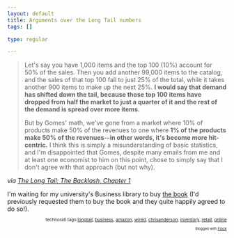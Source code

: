 ```yaml
--- 
layout: default
title: Arguments over the Long Tail numbers
tags: []

type: regular

---
```

<blockquote cite="http://www.longtail.com/the_long_tail/2006/07/factchecking_my.html">Let's say you have 1,000 items and the top 100 (10%) account for 50% of the sales. Then you add another 99,000 items to the catalog, and the sales of that top 100 fall to just 25% of the total, while it takes another 900 items to make up the next 25%.  <strong>I would say that demand has shifted down the tail, because those top 100 items have dropped from half the market to just a quarter of it and the rest of the demand is spread over more items.</strong>

But by Gomes' math, we've gone from a market where 10% of products make 50% of the revenues to one where <strong>1% of the products make 50% of the revenues--in other words, it's become more hit-centric.</strong> I think this is simply a misunderstanding of basic statistics, and I'm disappointed that Gomes, despite many emails from me and at least one economist to him on this point, chose to simply say that I don't agree with that approach (but not why).</blockquote>
<p class="citation"><cite>via <a href="http://www.longtail.com/the_long_tail/2006/07/factchecking_my.html">The Long Tail: The Backlash, Chapter 1</a></cite></p>
I'm waiting for my university's Business library to buy <a href="http://www.amazon.com/gp/product/1401302378/104-7250935-5234343?n=283155">the book</a> (I'd previously requested them to buy the book and they quite happily agreed to do so!).

<!-- technorati tags begin -->
<p style="font-size: 10px; text-align: right">technorati tags:<a rel="tag" href="http://technorati.com/tag/longtail">longtail</a>, <a rel="tag" href="http://technorati.com/tag/business">business</a>, <a rel="tag" href="http://technorati.com/tag/amazon">amazon</a>, <a rel="tag" href="http://technorati.com/tag/wired">wired</a>, <a rel="tag" href="http://technorati.com/tag/chrisanderson">chrisanderson</a>, <a rel="tag" href="http://technorati.com/tag/inventory">inventory</a>, <a rel="tag" href="http://technorati.com/tag/retail">retail</a>, <a rel="tag" href="http://technorati.com/tag/online">online</a></p>
<!-- technorati tags end -->
<p style="text-align: right; font-size: 8px">Blogged with <a target="_new" title="Flock" href="http://www.flock.com">Flock</a></p>
